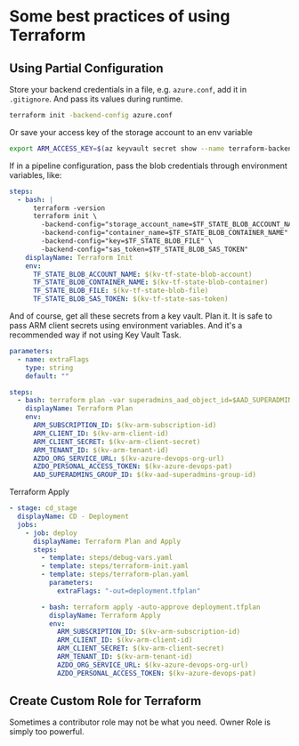 # Some best practices of using Terraform

## Using Partial Configuration

Store your backend credentials in a file, e.g. `azure.conf`, add it in `.gitignore`. And pass its values during runtime.

```bash
terraform init -backend-config azure.conf
```

Or save your access key of the storage account to an env variable

```bash
export ARM_ACCESS_KEY=$(az keyvault secret show --name terraform-backend-key --vault-name myKeyVault --query value -o tsv)
```

If in a pipeline configuration, pass the blob credentials through environment variables, like:

```yaml
steps:
  - bash: |
      terraform -version
      terraform init \
        -backend-config="storage_account_name=$TF_STATE_BLOB_ACCOUNT_NAME" \
        -backend-config="container_name=$TF_STATE_BLOB_CONTAINER_NAME" \
        -backend-config="key=$TF_STATE_BLOB_FILE" \
        -backend-config="sas_token=$TF_STATE_BLOB_SAS_TOKEN"
    displayName: Terraform Init
    env:
      TF_STATE_BLOB_ACCOUNT_NAME: $(kv-tf-state-blob-account)
      TF_STATE_BLOB_CONTAINER_NAME: $(kv-tf-state-blob-container)
      TF_STATE_BLOB_FILE: $(kv-tf-state-blob-file)
      TF_STATE_BLOB_SAS_TOKEN: $(kv-tf-state-sas-token)
```

And of course, get all these secrets from a key vault. Plan it. It is safe to pass ARM client secrets using environment variables. And it's a recommended way if not using Key Vault Task.

```yaml
parameters:
  - name: extraFlags
    type: string
    default: ""

steps:
  - bash: terraform plan -var superadmins_aad_object_id=$AAD_SUPERADMINS_GROUP_ID ${{ parameters.extraFlags }}
    displayName: Terraform Plan
    env:
      ARM_SUBSCRIPTION_ID: $(kv-arm-subscription-id)
      ARM_CLIENT_ID: $(kv-arm-client-id)
      ARM_CLIENT_SECRET: $(kv-arm-client-secret)
      ARM_TENANT_ID: $(kv-arm-tenant-id)
      AZDO_ORG_SERVICE_URL: $(kv-azure-devops-org-url)
      AZDO_PERSONAL_ACCESS_TOKEN: $(kv-azure-devops-pat)
      AAD_SUPERADMINS_GROUP_ID: $(kv-aad-superadmins-group-id)
```

Terraform Apply

```yaml
- stage: cd_stage
  displayName: CD - Deployment
  jobs:
    - job: deploy
      displayName: Terraform Plan and Apply
      steps:
        - template: steps/debug-vars.yaml
        - template: steps/terraform-init.yaml
        - template: steps/terraform-plan.yaml
          parameters:
            extraFlags: "-out=deployment.tfplan"

        - bash: terraform apply -auto-approve deployment.tfplan
          displayName: Terraform Apply
          env:
            ARM_SUBSCRIPTION_ID: $(kv-arm-subscription-id)
            ARM_CLIENT_ID: $(kv-arm-client-id)
            ARM_CLIENT_SECRET: $(kv-arm-client-secret)
            ARM_TENANT_ID: $(kv-arm-tenant-id)
            AZDO_ORG_SERVICE_URL: $(kv-azure-devops-org-url)
            AZDO_PERSONAL_ACCESS_TOKEN: $(kv-azure-devops-pat)
```

## Create Custom Role for Terraform

Sometimes a contributor role may not be what you need. Owner Role is simply too powerful.
